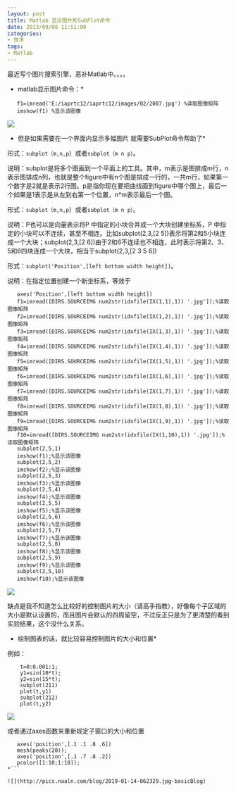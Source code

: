 ```yaml
---
layout: post
title: Matlab 显示图片和SubPlot命令
date: 2013/09/08 11:51:00
categories:
- 技术
tags:
- Matlab
---
```


最近写个图片搜索引擎，恶补Matlab中。。。。

* matlab显示图片命令：*
```
   f1=imread('E:/iaprtc12/iaprtc12/images/02/2007.jpg') %读取图像矩阵
   imshow(f1) %显示该图像
```

![](http://pics.naaln.com/blog/2019-01-14-062323.jpg-basicBlog)

* 但是如果需要在一个界面内显示多幅图片 就需要SubPlot命令帮助了*

形式：`subplot（m,n,p`）或者`subplot（m n p）`。

说明：subplot是将多个图画到一个平面上的工具。其中，m表示是图排成m行，n表示图排成n列，也就是整个figure中有n个图是排成一行的，一共m行，如果第一个数字是2就是表示2行图。p是指你现在要把曲线画到figure中哪个图上，最后一个如果是1表示是从左到右第一个位置，n*m表示最后一个图。

形式：`subplot（m,n,p`）或者`subplot（m n p）`。

说明：P也可以是向量表示将P 中指定的小块合并成一个大块创建坐标系，P 中指定的小块可以不连续，甚至不相连。比如subplot(2,3,[2 5])表示将第2和5小块连成一个大块；subplot(2,3,[2 6])由于2和6不连续也不相连，此时表示将第2、3、5和6四块连成一个大块，相当于subplot(2,3,[2 3 5 6])

形式：`subplot('Position',[left bottom width height])`。

说明：在指定位置创建一个新坐标系，等效于
```
   axes('Position',[left bottom width height])
   f1=imread([DIRS.SOURCEIMG num2str(idxfile(IX(1,1),1)) '.jpg']);%读取图像矩阵
   f2=imread([DIRS.SOURCEIMG num2str(idxfile(IX(1,2),1)) '.jpg']);%读取图像矩阵
   f3=imread([DIRS.SOURCEIMG num2str(idxfile(IX(1,3),1)) '.jpg']);%读取图像矩阵
   f4=imread([DIRS.SOURCEIMG num2str(idxfile(IX(1,4),1)) '.jpg']);%读取图像矩阵
   f5=imread([DIRS.SOURCEIMG num2str(idxfile(IX(1,5),1)) '.jpg']);%读取图像矩阵
   f6=imread([DIRS.SOURCEIMG num2str(idxfile(IX(1,6),1)) '.jpg']);%读取图像矩阵
   f7=imread([DIRS.SOURCEIMG num2str(idxfile(IX(1,7),1)) '.jpg']);%读取图像矩阵
   f8=imread([DIRS.SOURCEIMG num2str(idxfile(IX(1,8),1)) '.jpg']);%读取图像矩阵
   f9=imread([DIRS.SOURCEIMG num2str(idxfile(IX(1,9),1)) '.jpg']);%读取图像矩阵
   f10=imread([DIRS.SOURCEIMG num2str(idxfile(IX(1,10),1)) '.jpg']);%读取图像矩阵
   subplot(2,5,1)
   imshow(f1);%显示该图像
   subplot(2,5,2)
   imshow(f2);%显示该图像
   subplot(2,5,3)
   imshow(f3);%显示该图像
   subplot(2,5,4)
   imshow(f4);%显示该图像
   subplot(2,5,5)
   imshow(f5);%显示该图像
   subplot(2,5,6)
   imshow(f6);%显示该图像
   subplot(2,5,7)
   imshow(f7);%显示该图像
   subplot(2,5,8)
   imshow(f8);%显示该图像
   subplot(2,5,9)
   imshow(f9);%显示该图像
   subplot(2,5,10)
   imshow(f10);%显示该图像
```

![](http://pics.naaln.com/blog/2019-01-14-062326.jpg-basicBlog)

缺点是我不知道怎么比较好的控制图片的大小（请高手指教），好像每个子区域的大小是默认设置的，而且图片会默认的四周留空，不过反正只是为了更清楚的看到实验结果，这个没什么关系。

* 绘制图表的话，就比较容易控制图片的大小和位置*

例如：
```
    t=0:0.001:1;
    y1=sin(10*t);
    y2=sin(15*t);
    subplot(211)
    plot(t,y1)
    subplot(212)
    plot(t,y2)
```

![](http://pics.naaln.com/blog/2019-01-14-062328.jpg-basicBlog)

或者通过axes函数来重新规定子窗口的大小和位置
```
   axes('position',[.1 .1 .8 .6])
   mesh(peaks(20)); 
   axes('position',[.1 .7 .8 .2]) 
   pcolor([1:10;1:10]);
*```

![](http://pics.naaln.com/blog/2019-01-14-062329.jpg-basicBlog)

